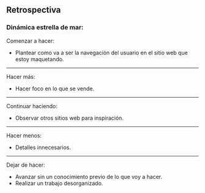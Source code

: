 ## Retrospectiva
### Dinámica estrella de mar:
Comenzar a hacer:
- Plantear como va a ser la navegaciòn del usuario en el sitio web que estoy maquetando.
---
Hacer más:
- Hacer foco en lo que se vende.
---
Continuar haciendo:
- Observar otros sitios web para inspiración.
---
Hacer menos:
- Detalles innecesarios.
---
Dejar de hacer:
- Avanzar sin un conocimiento previo de lo que voy a hacer.
- Realizar un trabajo desorganizado.